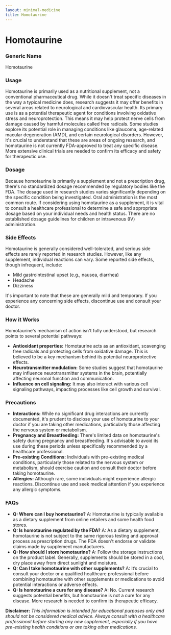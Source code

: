 ```yaml
---
layout: minimal-medicine
title: Homotaurine
---
```


# Homotaurine
### Generic Name
Homotaurine

### Usage
Homotaurine is primarily used as a nutritional supplement, not a conventional pharmaceutical drug. While it doesn't treat specific diseases in the way a typical medicine does, research suggests it may offer benefits in several areas related to neurological and cardiovascular health.  Its primary use is as a potential therapeutic agent for conditions involving oxidative stress and neuroprotection.  This means it may help protect nerve cells from damage caused by harmful molecules called free radicals.  Some studies explore its potential role in managing conditions like glaucoma, age-related macular degeneration (AMD), and certain neurological disorders.  However, it's crucial to understand that these are areas of ongoing research, and homotaurine is not currently FDA-approved to treat any specific disease.  More extensive clinical trials are needed to confirm its efficacy and safety for therapeutic use.


### Dosage
Because homotaurine is primarily a supplement and not a prescription drug, there's no standardized dosage recommended by regulatory bodies like the FDA. The dosage used in research studies varies significantly depending on the specific condition being investigated.  Oral administration is the most common route.  If considering using homotaurine as a supplement, it is vital to consult a healthcare professional to determine a safe and appropriate dosage based on your individual needs and health status.  There are no established dosage guidelines for children or intravenous (IV) administration.


### Side Effects
Homotaurine is generally considered well-tolerated, and serious side effects are rarely reported in research studies. However, like any supplement, individual reactions can vary. Some reported side effects, though infrequent, include:

* Mild gastrointestinal upset (e.g., nausea, diarrhea)
* Headache
* Dizziness

It's important to note that these are generally mild and temporary.  If you experience any concerning side effects, discontinue use and consult your doctor.


### How it Works
Homotaurine's mechanism of action isn't fully understood, but research points to several potential pathways:

* **Antioxidant properties:** Homotaurine acts as an antioxidant, scavenging free radicals and protecting cells from oxidative damage. This is believed to be a key mechanism behind its potential neuroprotective effects.
* **Neurotransmitter modulation:** Some studies suggest that homotaurine may influence neurotransmitter systems in the brain, potentially affecting neuronal function and communication.
* **Influence on cell signaling:** It may also interact with various cell signaling pathways, impacting processes like cell growth and survival.


### Precautions
* **Interactions:**  While no significant drug interactions are currently documented, it's prudent to disclose your use of homotaurine to your doctor if you are taking other medications, particularly those affecting the nervous system or metabolism.
* **Pregnancy and Breastfeeding:**  There's limited data on homotaurine's safety during pregnancy and breastfeeding. It's advisable to avoid its use during these periods unless specifically recommended by a healthcare professional.
* **Pre-existing Conditions:** Individuals with pre-existing medical conditions, particularly those related to the nervous system or metabolism, should exercise caution and consult their doctor before taking homotaurine.
* **Allergies:** Although rare, some individuals might experience allergic reactions. Discontinue use and seek medical attention if you experience any allergic symptoms.


### FAQs
* **Q: Where can I buy homotaurine?** A: Homotaurine is typically available as a dietary supplement from online retailers and some health food stores.
* **Q: Is homotaurine regulated by the FDA?** A: As a dietary supplement, homotaurine is not subject to the same rigorous testing and approval process as prescription drugs.  The FDA doesn't endorse or validate claims made by supplement manufacturers.
* **Q: How should I store homotaurine?** A: Follow the storage instructions on the product label. Generally, supplements should be stored in a cool, dry place away from direct sunlight and moisture.
* **Q: Can I take homotaurine with other supplements?** A: It’s crucial to consult your doctor or a qualified healthcare professional before combining homotaurine with other supplements or medications to avoid potential interactions or adverse effects.
* **Q: Is homotaurine a cure for any disease?** A: No.  Current research suggests potential benefits, but homotaurine is not a cure for any disease.  More research is needed to confirm its therapeutic efficacy.


**Disclaimer:** *This information is intended for educational purposes only and should not be considered medical advice. Always consult with a healthcare professional before starting any new supplement, especially if you have pre-existing health conditions or are taking other medications.*
